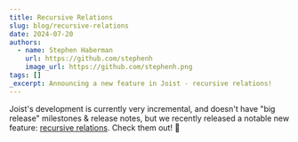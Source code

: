 ```yaml
---
title: Recursive Relations
slug: blog/recursive-relations
date: 2024-07-20
authors:
  - name: Stephen Haberman
    url: https://github.com/stephenh
    image_url: https://github.com/stephenh.png
tags: []
_excerpt: Announcing a new feature in Joist - recursive relations!
---
```


Joist's development is currently very incremental, and doesn't have "big release" milestones & release notes, but we recently released a notable new feature: [recursive relations](/docs/advanced/recursive-relations). Check them out! :tada:
